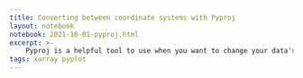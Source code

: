 ```yaml
---
title: Converting between coordinate systems with Pyproj
layout: notebook
notebook: 2021-10-01-pyproj.html
excerpt: >-
    Pyproj is a helpful tool to use when you want to change your data's coordinate system
tags: xarray pyplot
---
```

